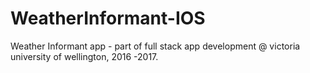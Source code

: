 # WeatherInformant-IOS
Weather Informant app - part of full stack app development @ victoria university of wellington, 2016 -2017.
